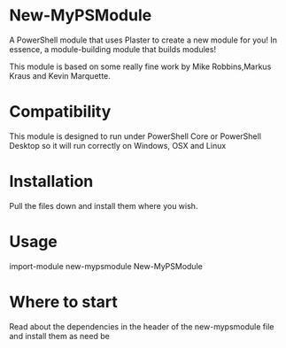 # New-MyPSModule
A PowerShell module that uses Plaster to create a new module for you! In essence, a module-building module that builds modules!

This module is based on some really fine work by Mike Robbins,Markus Kraus and Kevin Marquette.

# Compatibility
This module is designed to run under PowerShell Core or PowerShell Desktop so it will run correctly on Windows, OSX and Linux

# Installation
Pull the files down and install them where you wish.

# Usage
import-module new-mypsmodule
New-MyPSModule

# Where to start
Read about the dependencies in the header of the new-mypsmodule file and install them as need be
